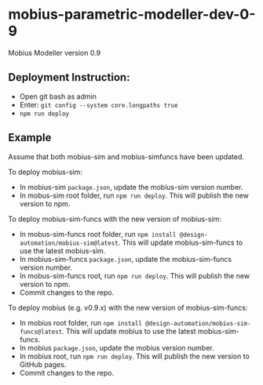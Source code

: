 # mobius-parametric-modeller-dev-0-9
Mobius Modeller version 0.9

## Deployment Instruction:

* Open git bash as admin
* Enter: `git config --system core.longpaths true`
* `npm run deploy`

## Example
Assume that both mobius-sim and mobius-simfuncs have been updated.

To deploy mobius-sim:
- In mobius-sim `package.json`, update the mobius-sim version number.
- In mobus-sim root folder, run `npm run deploy`. This will publish the new version to npm.

To deploy mobius-sim-funcs with the new version of mobius-sim:
- In mobus-sim-funcs root folder, run `npm install @design-automation/mobius-sim@latest`. This will update 
  mobius-sim-funcs to use the latest mobius-sim.
- In mobius-sim-funcs `package.json`, update the mobius-sim-funcs version number.
- In mobus-sim-funcs root, run `npm run deploy`. This will publish the new version to npm.
- Commit changes to the repo.

To deploy mobius (e.g. v0.9.x) with the new version of mobius-sim-funcs:
- In mobius root folder, run `npm install @design-automation/mobius-sim-funcs@latest`. This will update 
  mobius to use the latest mobius-sim-funcs.
- In mobius `package.json`, update the mobius version number.
- In mobius root, run `npm run deploy`. This will publish the new version to GitHub pages.
- Commit changes to the repo.

